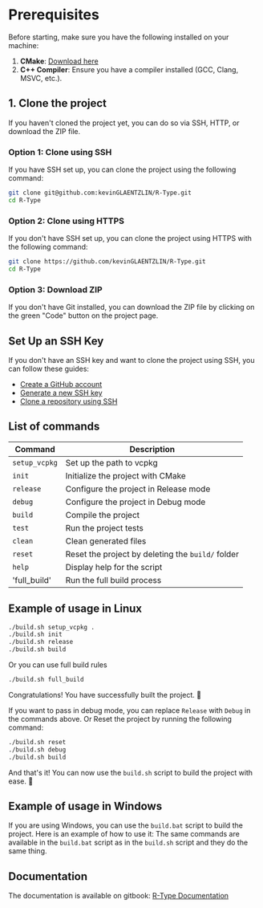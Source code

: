# Prerequisites

Before starting, make sure you have the following installed on your machine:

1. **CMake**: [Download here](https://cmake.org/download/)
2. **C++ Compiler**: Ensure you have a compiler installed (GCC, Clang, MSVC, etc.).

## 1. Clone the project

If you haven't cloned the project yet, you can do so via SSH, HTTP, or download the ZIP file.

### Option 1: Clone using SSH

If you have SSH set up, you can clone the project using the following command:

```bash
git clone git@github.com:kevinGLAENTZLIN/R-Type.git
cd R-Type
```

### Option 2: Clone using HTTPS

If you don't have SSH set up, you can clone the project using HTTPS with the following command:

```bash
git clone https://github.com/kevinGLAENTZLIN/R-Type.git
cd R-Type
```

### Option 3: Download ZIP

If you don't have Git installed, you can download the ZIP file by clicking on the green "Code" button on the project page.

## Set Up an SSH Key

If you don't have an SSH key and want to clone the project using SSH, you can follow these guides:

- [Create a GitHub account](https://docs.github.com/en/get-started/start-your-journey/creating-an-account-on-github)
- [Generate a new SSH key](https://docs.github.com/en/authentication/connecting-to-github-with-ssh/adding-a-new-ssh-key-to-your-github-account)
- [Clone a repository using SSH](https://docs.github.com/en/repositories/creating-and-managing-repositories/cloning-a-repository)

## List of commands

| Command        | Description                                    |
|----------------|------------------------------------------------|
| `setup_vcpkg`  | Set up the path to vcpkg                       |
| `init`         | Initialize the project with CMake              |
| `release`      | Configure the project in Release mode          |
| `debug`        | Configure the project in Debug mode            |
| `build`        | Compile the project                            |
| `test`         | Run the project tests                          |
| `clean`        | Clean generated files                          |
| `reset`        | Reset the project by deleting the `build/` folder |
| `help`         | Display help for the script                    |
| 'full_build'   | Run the full build process                     |


## Example of usage in Linux

```bash
./build.sh setup_vcpkg .
./build.sh init
./build.sh release
./build.sh build
```

Or you can use full build rules

```bash
./build.sh full_build
```

Congratulations! You have successfully built the project. 🎉

If you want to pass in debug mode, you can replace `Release` with `Debug` in the commands above.
Or Reset the project by running the following command:

```bash
./build.sh reset
./build.sh debug
./build.sh build
```

And that's it! You can now use the `build.sh` script to build the project with ease. 🚀

## Example of usage in Windows

If you are using Windows, you can use the `build.bat` script to build the project. Here is an example of how to use it:
The same commands are available in the `build.bat` script as in the `build.sh` script and they do the same thing.


## Documentation

The documentation is available on gitbook: [R-Type Documentation](https://epitech-16.gitbook.io/r-type)
